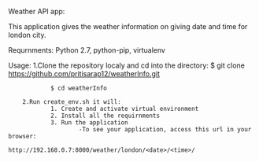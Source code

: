 Weather API app:

This application gives the weather information on giving date and time for london city.

Requrnments:
        Python 2.7,
        python-pip,
        virtualenv

Usage:
        1.Clone the repository localy and cd into the directory:
                $ git clone https://github.com/pritisarap12/weatherInfo.git
                
                $ cd weatherInfo

        2.Run create_env.sh it will:
                1. Create and activate virtual environment
                2. Install all the requirnments
                3. Run the application
                        -To see your application, access this url in your browser:
                                http://192.168.0.7:8000/weather/london/<date>/<time>/
